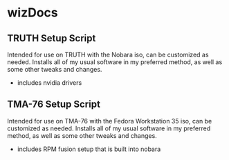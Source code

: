 # wizDocs

## TRUTH Setup Script
Intended for use on TRUTH with the Nobara iso, can be customized as needed. Installs all of my usual software in my preferred method, as well as some other tweaks and changes.

- includes nvidia drivers

## TMA-76 Setup Script
Intended for use on TMA-76 with the Fedora Workstation 35 iso, can be customized as needed. Installs all of my usual software in my preferred method, as well as some other tweaks and changes.

- includes RPM fusion setup that is built into nobara